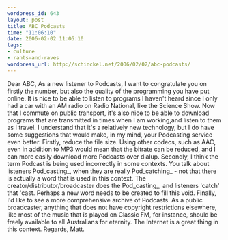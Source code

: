 ```yaml
--- 
wordpress_id: 643
layout: post
title: ABC Podcasts
time: "11:06:10"
date: 2006-02-02 11:06:10
tags: 
- culture
- rants-and-raves
wordpress_url: http://schinckel.net/2006/02/02/abc-podcasts/
---
```

Dear ABC, As a new listener to Podcasts, I want to congratulate you on firstly the number, but also the quality of the programming you have put online. It is nice to be able to listen to programs I haven't heard since I only had a car with an AM radio on Radio National, like the Science Show. Now that I commute on public transport, it's also nice to be able to download programs that are transmitted in times when I am working,and listen to them as I travel. I understand that it's a relatively new technology, but I do have some suggestions that would make, in my mind, your Podcasting service even better. Firstly, reduce the file size. Using other codecs, such as AAC, even in addition to MP3 would mean that the bitrate can be reduced, and I can more easily download more Podcasts over dialup. Secondly, I think the term Podcast is being used incorrectly in some contexts. You talk about listeners Pod_casting_, when they are really Pod_catching_ - not that there is actually a word that is used in this context. The creator/distributor/broadcaster does the Pod_casting_, and listeners 'catch' that 'cast. Perhaps a new word needs to be created to fill this void. Finally, I'd like to see a more comprehensive archive of Podcasts. As a public broadcaster, anything that does not have copyright restrictions elsewhere, like most of the music that is played on Classic FM, for instance, should be freely available to all Australians for eternity. The Internet is a great thing in this context. Regards, Matt. 

